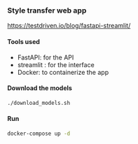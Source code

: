 ### Style transfer web app 

https://testdriven.io/blog/fastapi-streamlit/

#### Tools used
- FastAPI: for the API
- streamlit : for the interface
- Docker: to containerize the app

#### Download the models
```bash
./download_models.sh
```

#### Run
```bash
docker-compose up -d
```
